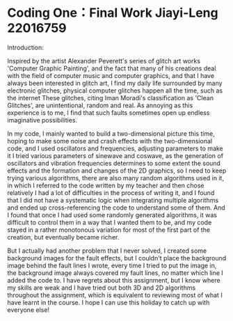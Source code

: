 # Coding One：Final Work Jiayi-Leng 22016759

Introduction:

Inspired by the artist Alexander Peverett's series of glitch art works 'Computer Graphic Painting', and the fact that many of his creations deal with the field of computer music and computer graphics, and that I have always been interested in glitch art, I find my daily life surrounded by many electronic glitches, physical computer glitches happen all the time, such as the internet These glitches, citing Iman Moradi's classification as 'Clean Glitches', are unintentional, random and real. As annoying as this experience is to me, I find that such faults sometimes open up endless imaginative possibilities.

In my code, I mainly wanted to build a two-dimensional picture this time, hoping to make some noise and crash effects with the two-dimensional code, and I used oscillators and frequencies, adjusting parameters to make it I tried various parameters of sinewave and coswave, as the generation of oscillators and vibration frequencies determines to some extent the sound effects and the formation and changes of the 2D graphics, so I need to keep trying various algorithms, there are also many random algorithms used in it, in which I referred to the code written by my teacher and then chose relatively I had a lot of difficulties in the process of writing it, and I found that I did not have a systematic logic when integrating multiple algorithms and ended up cross-referencing the code to understand some of them. And I found that once I had used some randomly generated algorithms, it was difficult to control them in a way that I wanted them to be, and my code stayed in a rather monotonous variation for most of the first part of the creation, but eventually became richer.

But I actually had another problem that I never solved, I created some background images for the fault effects, but I couldn't place the background image behind the fault lines I wrote, every time I tried to put the image in, the background image always covered my fault lines, no matter which line I added the code to. I have regrets about this assignment, but I know where my skills are weak and I have tried out both 3D and 2D algorithms throughout the assignment, which is equivalent to reviewing most of what I have learnt in the course. I hope I can use this holiday to catch up with everyone else!

